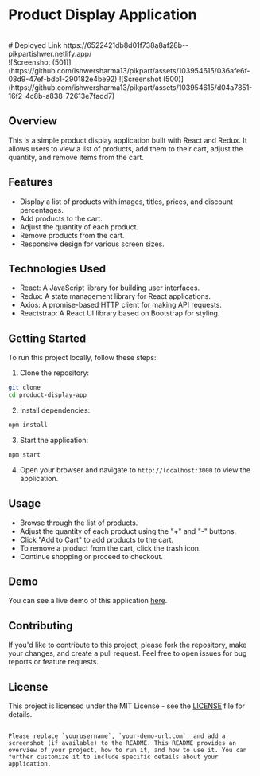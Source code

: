 
# Product Display Application
<br/>
# Deployed Link
https://6522421db8d01f738a8af28b--pikpartishwer.netlify.app/
<br/>
![Screenshot (501)](https://github.com/ishwersharma13/pikpart/assets/103954615/036afe6f-08d9-47ef-bdb1-290182e4be92)
![Screenshot (500)](https://github.com/ishwersharma13/pikpart/assets/103954615/d04a7851-16f2-4c8b-a838-72613e7fadd7)



## Overview

This is a simple product display application built with React and Redux. It allows users to view a list of products, add them to their cart, adjust the quantity, and remove items from the cart.

## Features

- Display a list of products with images, titles, prices, and discount percentages.
- Add products to the cart.
- Adjust the quantity of each product.
- Remove products from the cart.
- Responsive design for various screen sizes.

## Technologies Used

- React: A JavaScript library for building user interfaces.
- Redux: A state management library for React applications.
- Axios: A promise-based HTTP client for making API requests.
- Reactstrap: A React UI library based on Bootstrap for styling.

## Getting Started

To run this project locally, follow these steps:

1. Clone the repository:

```bash
git clone 
cd product-display-app
```

2. Install dependencies:

```bash
npm install
```

3. Start the application:

```bash
npm start
```

4. Open your browser and navigate to `http://localhost:3000` to view the application.

## Usage

- Browse through the list of products.
- Adjust the quantity of each product using the "+" and "-" buttons.
- Click "Add to Cart" to add products to the cart.
- To remove a product from the cart, click the trash icon.
- Continue shopping or proceed to checkout.

## Demo

You can see a live demo of this application [here](https://your-demo-url.com).

## Contributing

If you'd like to contribute to this project, please fork the repository, make your changes, and create a pull request. Feel free to open issues for bug reports or feature requests.

## License

This project is licensed under the MIT License - see the [LICENSE](LICENSE) file for details.

```

Please replace `yourusername`, `your-demo-url.com`, and add a screenshot (if available) to the README. This README provides an overview of your project, how to run it, and how to use it. You can further customize it to include specific details about your application.
